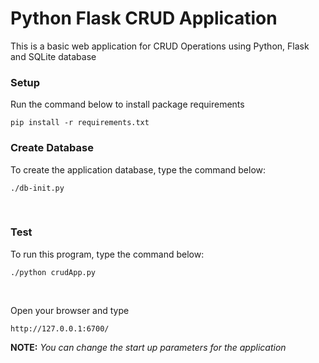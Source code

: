 # Python Flask CRUD Application
This is a basic web application for CRUD Operations using Python, Flask and SQLite database

### **Setup**
Run the command below to install package requirements
```
pip install -r requirements.txt
```

### **Create Database**
To create the application database, type the command below:
```
./db-init.py
```
<br>

### **Test**
To run this program, type the command below:
```
./python crudApp.py
```
<br>


Open your browser and type
```
http://127.0.0.1:6700/
```
**NOTE:** *You can change the start up parameters for the application*
